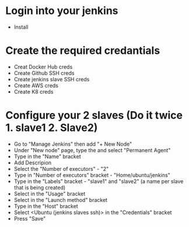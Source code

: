 # Login into your jenkins
- Install

# Create the required credantials
- Creat Docker Hub creds
- Create Github SSH creds
- Create jenkins slave SSH creds
- Create AWS creds
- Create K8 creds

# Configure your 2 slaves (Do it twice 1. slave1 2. Slave2)
- Go to "Manage Jenkins" then add "+ New Node"
- Under "New node" page, type the <Node name> and select "Permanent Agent"
- Type <Name> in the "Name" bracket
- Add Descripion
- Select the "Number of executors" - "2"
- Type <Remote root directory> in "Number of executors" bracket - "Home/ubuntu/jenkins"
- Type <Lable> in the "Labels" bracket - "slave1" and "slave2" (a name per slave that is being created)
- Select <Use this node as much as possible> in the "Usage" bracket
- Select <Launch agents via SSH> in the "Launch method" bracket
- Type *<IP>* in the "Host" bracket
- Select <Ubuntu (jenkins slaves ssh)>  in the "Credentials" bracket
- Press "Save"

